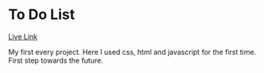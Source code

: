 # To Do List
[Live Link](https://revertionist.github.io/to-do-list/)

My first every project. Here I used css, html and javascript for the first time. First step towards the future.
